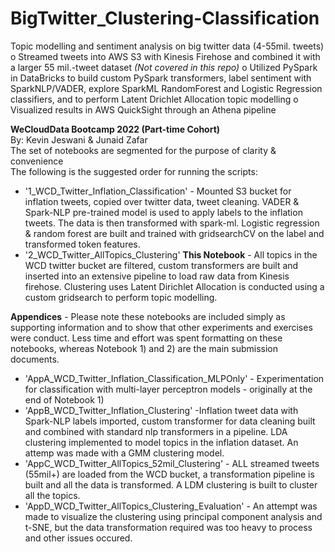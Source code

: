 # BigTwitter_Clustering-Classification
Topic modelling and sentiment analysis on big twitter data (4-55mil. tweets)
o	Streamed tweets into AWS S3 with Kinesis Firehose and combined it with a larger 55 mil.-tweet dataset *(Not covered in this repo)*
o	Utilized PySpark in DataBricks to build custom PySpark transformers, label sentiment with SparkNLP/VADER, explore SparkML RandomForest and Logistic Regression classifiers, and to perform Latent Drichlet Allocation topic modelling
o	Visualized results in AWS QuickSight through an Athena pipeline

**WeCloudData Bootcamp 2022 (Part-time Cohort)**<br> </font>
By: Kevin Jeswani & Junaid Zafar <br>
The set of notebooks are segmented for the purpose of clarity & convenience <br>
The following is the suggested order for running the scripts:
- '1_WCD_Twitter_Inflation_Classification' - Mounted S3 bucket for inflation tweets, copied over twitter data, tweet cleaning. VADER & Spark-NLP pre-trained model is used to apply labels to the inflation tweets. The data is then transformed with spark-ml. Logistic regression & random forest are built and trained with gridsearchCV on the label and transformed token features.
- '2_WCD_Twitter_AllTopics_Clustering'  **This Notebook** - All topics in the WCD twitter bucket are filtered, custom transformers are built and inserted into an extensive pipeline to load raw data from Kinesis firehose. Clustering uses Latent Dirichlet Allocation is conducted using a custom gridsearch to perform topic modelling.<br>

**Appendices** - Please note these notebooks are included simply as supporting information and to show that other experiments and exercises were conduct. Less time and effort was spent formatting on these notebooks, whereas Notebook 1) and 2) are the main submission documents.
- 'AppA_WCD_Twitter_Inflation_Classification_MLPOnly' - Experimentation for classification with multi-layer perceptron models - originally at the end of Notebook 1)
- 'AppB_WCD_Twitter_Inflation_Clustering' -Inflation tweet data with Spark-NLP labels imported, custom transformer for data cleaning built and combined with standard nlp transformers in a pipeline. LDA clustering implemented to model topics in the inflation dataset. An attemp was made with a GMM clustering model.
- 'AppC_WCD_Twitter_AllTopics_52mil_Clustering' - ALL streamed tweets (55mil+) are loaded from the WCD bucket, a transformation pipeline is built and all the data is transformed. A LDM clustering is built to cluster all the topics. 
- 'AppD_WCD_Twitter_AllTopics_Clustering_Evaluation' - An attempt was made to visualize the clustering using principal component analysis and t-SNE, but the data transformation required was too heavy to process and other issues occured. <br> 
